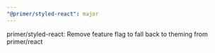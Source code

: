 ```yaml
---
"@primer/styled-react": major
---
```


primer/styled-react: Remove feature flag to fall back to theming from primer/react
